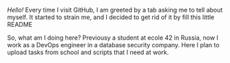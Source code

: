 *Hello!*
Every time I visit GitHub, I am greeted by a tab asking me to tell about myself. It started to strain me, and I decided to get rid of it by fill this little README

So, what am I doing here? Previousy a student at ecole 42 in Russia, now I work as a DevOps engineer in a database security company.
Here I plan to upload tasks from school and scripts that I need at work.
